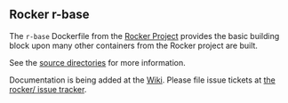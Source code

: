 
## Rocker r-base

The `r-base` Dockerfile from the [Rocker Project](https://www.rocker-project.org/) provides the
basic building block upon many other containers from the Rocker project are built.

See the [source directories](https://github.com/rocker-org/rocker/tree/master/r-base) for more information.

Documentation is being added at the [Wiki](https://github.com/rocker-org/rocker/wiki). Please file
issue tickets at [the rocker/ issue tracker](https://github.com/rocker-org/rocker/issues). 
